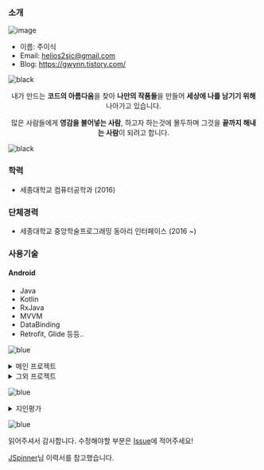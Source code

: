 ### 소개

![image](https://user-images.githubusercontent.com/32587845/112917679-1e764780-913e-11eb-890e-b4234e10b999.png)
- 이름: 주이식
- Email: helios2sic@gmail.com
- Blog: https://gwynn.tistory.com/

![black](https://user-images.githubusercontent.com/32587845/179325731-29a57152-58a3-438b-91a7-78fc1ddd8b94.png)

<div align="center">
<p>내가 만드는 <b>코드의 아름다움</b>을 찾아 <b>나만의 작품들</b>을 만들어 <b>세상에 나를 남기기 위해</b> 나아가고 있습니다.</p>
<p>많은 사람들에게 <b>영감을 불어넣는 사람</b>, 하고자 하는것에 몰두하며 그것을 <b>끝까지 해내는 사람</b>이 되려고 합니다.</p>
</div>

![black](https://user-images.githubusercontent.com/32587845/179325733-12f0eafa-6034-4142-91d1-4d908520f44a.png)

### 학력
- 세종대학교 컴퓨터공학과 (2016)

### 단체경력
- 세종대학교 중앙학술프로그래밍 동아리 인터페이스 (2016 ~)


### 사용기술
#### Android
- Java
- Kotlin
- RxJava
- MVVM
- DataBinding
- Retrofit, Glide 등등..

![blue](https://user-images.githubusercontent.com/32587845/179327398-abe21397-4936-41d6-a55e-05c11c59faab.png)

<details>

<summary> 메인 프로젝트 </summary>
<blockquote>

  <details>

  <summary> 더치(2019/7 ~ 2021/11)</summary>  

  - 소개: 사용자의 중간지점의 위치를 알려주는 서비스 
  - 역할: 안드로이드 개발, PM, 유지보수 담당
  - [Kotlin_ver 개발페이지(최신)](https://github.com/jkey20/Kotlin-Dutch), [Java_ver 개발페이지(이전)](https://github.com/2019androidtp/Dutch)

  ##### <사용기술>
  ```
  디자인패턴: MVVM(+ DataBinding), Repository
  DI: Hilt
  네트워킹: Retrofit/OkHttp
  비동기: Coroutine
  DB: Room
  API: T Map, T SafeCaster, Kakao Link
  ```
  ###### 배운 점
  - 사용자가 많은 서비스를 장기간 유지보수하는 경험을 쌓음
  - 배운 이론들을 실전에 적용하고 시행착오를 겪으면서 점진적인 실력향상을 이룸
  - Java 레거시 코드를 Kotlin으로 변환하고 수정하면서 클린코드와 디자인패턴의 중요성을 느낌
  - 다양한 API를 활용해보면서 공식문서에 익숙해짐
  ###### 개선할 점
  - Repository 패턴의 사용법을 이해하지 못한채 사용함
  - Hilt, Coroutine, Room을 단순히 적용만 함

  </details>

  <details>
  <summary> 인터페이스 앱(2020/10 ~ 2021/3)</summary>
  
  - 소개: 인터페이스 동아리 회원들을 위한 서비스
  - 역할: 안드로이드 개발
  - [프로젝트 페이지](https://github.com/jkey20/Interface_Android)
  
  ##### <사용기술>
  ```
  디자인패턴: MVVM(+ DataBinding), Repository
  네트워킹: Retrofit/OkHttp
  비동기: Rx
  API: Firebase, Glide, 디자인 오픈소스
  ```
  ###### 배운 점
  - Rx 이론을 프로젝트에 실제로 적용
  - Firebase를 처음으로 적용
  - 서버와 통신하는 다양한 방법들을 익
  - 디자인 오픈소스 사용법을 익힘
  ###### 개선할 점
  - Repository 패턴의 사용법을 이해하지 못한채 사용함
  - Rx를 단순히 적용만 함
  
  </details>
 
  <details>
  <summary> OP.GG 해커톤 - 갔다올게(2021/7 ~ 2021/9)</summary>
  
  - 소개: 게임 플레이시 흡연하느라 늦는걸 방지하는 알리미 앱
  - 역할: 안드로이드 개발, 아이디어 기획
  - [프로젝트 페이지](https://github.com/OPGG-HACKTHON/mobile-b-android)
  
  ##### <사용기술> 
  ```
  디자인 패턴: MVVM, Repository
  Clean Architecture
  UI: Jetpack Compose
  DI: Hilt
  비동기: Coroutine/Flow
  네트워킹: Retrofit/OkHttp
  API: Firebase, Stomp
  ```
  ###### 배운 점
  - Clean Architecture, Jetpack Compose, Hilt, Flow를 처음 접해보고 공부할 수 있었음 
  - Stomp 통신방법을 익힘
  ###### 개선할 점
  - Clean Architecture, Jetpack Compose, Hilt, Flow에 대한 이해도 부족
  
  </details>
  
  <details>
  
  <summary> ERRS(2022/3 ~ 2022/5)</summary>
  
  - 소개: ESL(전자가격표시기)를 활용한 식당예약서비스 앱
  - 역할: 안드로이드 개발, 아이디어 기획
  - [프로젝트 페이지](https://github.com/jkey20/ERRS)
  
  ##### <사용기술> 
  ```
  디자인 패턴: MVVM(+ Databinding), Repository
  DI: Hilt
  비동기: Coroutine/Flow
  API: Firebase, Glide, Material Design
  Util: Kotlin Ktx
  ```
  ###### 배운 점
  - Firebase DB, Storage, Cloud Message를 깊게 공부할 수 있었음 
  ###### 개선할 점
  - 구현시간 부족으로 리팩토링 및 기능부족
  
  </details>
  
</blockquote>
</details>

<details>

<summary> 그외 프로젝트 </summary>
<blockquote>

  <details>

  <summary> 지금맛나(2020/2 ~ 2020/3 개발중단)</summary>  

  - 소개: 하나의 프로젝트에 웹, 안드로이드, 서버, 머신러닝, 디자인 5개 분야의 기술을 모두 구현해보는 프로젝트 
  - 역할: 안드로이드 개발, PM
  - [프로젝트 개발페이지](https://github.com/MeeatNow/MeeatNow/tree/android)

  </details>

  <details>

  <summary> BooketList(2020/7 ~ 2020/8)</summary>  

  - 소개: 네이버 책 API와 MVVM, 2way binding, Room, Glide를 사용해본 프로젝트
  - 역할: 안드로이드 개발
  - [프로젝트 개발페이지](https://github.com/jkey20/BooketList)

  </details>
  
  
  <details>

  <summary> 다행: 다같이 정하는 여행계획(2020/7 ~ 2020/8 개발중단)</summary>  

  - 소개: 여행 계획을 세울때 다함께 한번에 일정을 잡을 수 있게 도와주는 앱
  - 역할: 안드로이드 개발, 아이디어 기획
  - [프로젝트 개발페이지](https://github.com/dahaeng/dahaeng-android)

  </details>
  
</blockquote>
</details>

![blue](https://user-images.githubusercontent.com/32587845/179327404-1b0a8824-187b-4402-98d9-2ea5ba7e9518.png)

<details>

  <summary> 지인평가</summary>  

  ### 평가는 [Pull Request](https://github.com/jkey20/RESUME/pulls)로 부탁드리겠습니다!
 
  

 ### [강근우](https://github.com/moaikang)(개발자, [Protopie](https://www.protopie.io/))

  제가 본 이식님은 **문제를 정확히 파악하고, 적절한 방법으로 문제를 해결**하는 것에 능합니다. 

  > <h3>자신의 장단점을 파악하고, 장점은 살리고 단점은 매꾸어 꾸준히 성장하는 개발자 입니다.</h3>
  >
  > 자신의 장단점을 파악하고, 이를 매꾸려고 노력하는 개발자입니다.  
  >
  > 높은 메타인지와 개발에 대한 열정은 그를 계속 성장하게 합니다.

  > <h3>같이 성장하는 방법을 아는 개발자 입니다.</h3> 
  >
  > 이식님은 자신이 알고 있는 지식을 타인에게 공유하는 것을 좋아합니다. 
  >
  > 남들에게 적극적으로 공유하는 태도와 긍정적인 성격을 기반으로 팀과 함께 성장하는 방법을 아는 개발자라고 생각합니다

  ### [윤찬영](https://github.com/ghk71)

  제가 본 이식님은 **치밀한 분석을 토대로 협업**하는 것에 능합니다.

  > <h3> 작은 부분까지 놓치지 않고 설계하는 개발자 입니다. </h3>
  >
  > 프로젝트를 설계할 때 작은 부분까지 놓치지 않고 치밀하게 설계하는 개발자입니다.
  >
  > 이러한 점은 보다 완벽한 결과물을 보여줍니다.

  > <h3> 팀원들과 협업하며 그룹을 이끄는 개발자입니다. </h3>
  >
  > 풍부한 지식을 바탕으로 팀원들과 지식을 공유하며 프로젝트를 이끄는 개발자입니다.
  >
  > 이식님의 이러한 장점은 그룹의 리더로 행동하기에 적합하다고 생각합니다.



   ### [임수빈](https://github.com/soobin99)
    
   제가 본 이식님은 팀원과 자신의 성장을 이끌어내는 것에 능합니다.
   > <h3>  책임감이 강하고 팀원을 아끼는 개발자 입니다. </h3>
   > 팀원 개개인이 가진 능력과 특징을 고려하여 프로젝트를 설계, 진행하는 개발자입니다.
   >
   > 팀원들의 성과, 고민에 끊임없이 귀를 기울이고 자신의 지식과 경험을 나눠줍니다.
   >
   > 제가 본 이식님은 누구 혼자만의 성장이 아닌 팀원 모두의 성장을 추구하는 개발자입니다.

   > <h3> 고민이 많은 개발자입니다. </h3>
   > 이식님은 자신의 현재 상태에 안주하지 않고 더 나은 자신을 위해 고민하는 개발자입니다.
   >
   > 끊임없는 고민과 자기개발로 매 순간 성장하는 개발자입니다.


  </details>
  </details>

![blue](https://user-images.githubusercontent.com/32587845/179327404-1b0a8824-187b-4402-98d9-2ea5ba7e9518.png)

읽어주셔서 감사합니다.
수정해야할 부분은 [Issue](https://github.com/jkey20/Introduce/issues)에 적어주세요!


[JSpinner](https://github.com/JSpiner)님 이력서를 참고했습니다.

